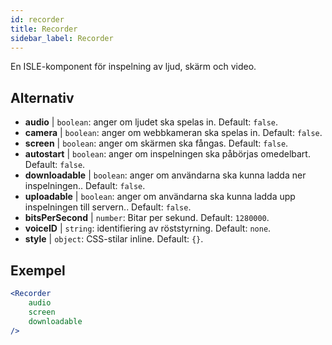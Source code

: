 ```yaml
---
id: recorder 
title: Recorder
sidebar_label: Recorder
---
```


En ISLE-komponent för inspelning av ljud, skärm och video.

## Alternativ

* __audio__ | `boolean`: anger om ljudet ska spelas in. Default: `false`.
* __camera__ | `boolean`: anger om webbkameran ska spelas in. Default: `false`.
* __screen__ | `boolean`: anger om skärmen ska fångas. Default: `false`.
* __autostart__ | `boolean`: anger om inspelningen ska påbörjas omedelbart. Default: `false`.
* __downloadable__ | `boolean`: anger om användarna ska kunna ladda ner inspelningen.. Default: `false`.
* __uploadable__ | `boolean`: anger om användarna ska kunna ladda upp inspelningen till servern.. Default: `false`.
* __bitsPerSecond__ | `number`: Bitar per sekund. Default: `1280000`.
* __voiceID__ | `string`: identifiering av röststyrning. Default: `none`.
* __style__ | `object`: CSS-stilar inline. Default: `{}`.


## Exempel

```jsx live
<Recorder 
    audio
    screen
    downloadable
/>
``` 



